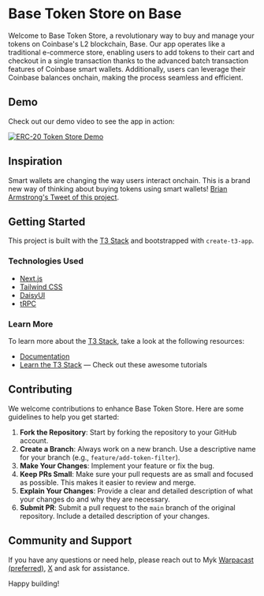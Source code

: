 # Base Token Store on Base

Welcome to Base Token Store, a revolutionary way to buy and manage your tokens on Coinbase's L2 blockchain, Base. Our app operates like a traditional e-commerce store, enabling users to add tokens to their cart and checkout in a single transaction thanks to the advanced batch transaction features of Coinbase smart wallets. Additionally, users can leverage their Coinbase balances onchain, making the process seamless and efficient.

## Demo

Check out our demo video to see the app in action:

[![ERC-20 Token Store Demo](https://i.imgur.com/CEF3k7Y.gif)](https://streamable.com/nwb8tr)

## Inspiration

Smart wallets are changing the way users interact onchain. This is a brand new way of thinking about buying tokens using smart wallets!
[Brian Armstrong's Tweet of this project](https://x.com/brian_armstrong/status/1800493204221067543?s=46&t=FJ9Ia-2v_9ftxl0My0axTg).

## Getting Started

This project is built with the [T3 Stack](https://create.t3.gg/) and bootstrapped with `create-t3-app`.

### Technologies Used

- [Next.js](https://nextjs.org)
- [Tailwind CSS](https://tailwindcss.com)
- [DaisyUI](https://daisyui.com)
- [tRPC](https://trpc.io)

### Learn More

To learn more about the [T3 Stack](https://create.t3.gg/), take a look at the following resources:

- [Documentation](https://create.t3.gg/)
- [Learn the T3 Stack](https://create.t3.gg/en/faq#what-learning-resources-are-currently-available) — Check out these awesome tutorials

## Contributing

We welcome contributions to enhance Base Token Store. Here are some guidelines to help you get started:

1. **Fork the Repository**: Start by forking the repository to your GitHub account.
2. **Create a Branch**: Always work on a new branch. Use a descriptive name for your branch (e.g., `feature/add-token-filter`).
3. **Make Your Changes**: Implement your feature or fix the bug.
4. **Keep PRs Small**: Make sure your pull requests are as small and focused as possible. This makes it easier to review and merge.
5. **Explain Your Changes**: Provide a clear and detailed description of what your changes do and why they are necessary.
6. **Submit PR**: Submit a pull request to the `main` branch of the original repository. Include a detailed description of your changes.

## Community and Support

If you have any questions or need help, please reach out to Myk [Warpacast (preferred)](https://warpcast.com/myk), [X](https://x.com/mykcryptodev) and ask for assistance.

Happy building!

